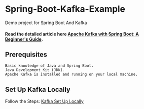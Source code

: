# Spring-Boot-Kafka-Example
Demo project for Spring Boot And Kafka

#### Read the detailed article here [Apache Kafka with Spring Boot: A Beginner's Guide](https://medium.com/@reetesh043/jooq-a-quick-guide-to-sql-querying-in-java-36e29406b7c6).


## Prerequisites
```
Basic knowledge of Java and Spring Boot.
Java Development Kit (JDK).
Apache Kafka is installed and running on your local machine.
```
## Set Up Kafka Locally
Follow the Steps: [Kafka Set Up Locally](https://kafka.apache.org/quickstart)
